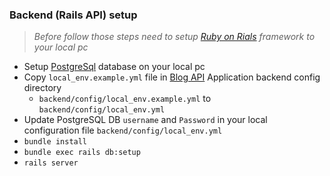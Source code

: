 ### Backend (Rails API) setup ###
> *Before follow those steps need to setup [Ruby on Rials](https://gorails.com/setup/ubuntu/16.04) framework to your local pc*

* Setup [PostgreSql](https://help.ubuntu.com/lts/serverguide/postgresql.html#postgresql-installation) database on your local pc
* Copy `local_env.example.yml` file in [Blog API](#) Application backend config directory
    - `backend/config/local_env.example.yml` to `backend/config/local_env.yml`
* Update PostgreSQL DB `username` and `Password` in your local configuration file `backend/config/local_env.yml`
* `bundle install`
* `bundle exec rails db:setup`
* `rails server`